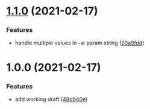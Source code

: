 # [1.1.0](https://github.com/antongolub/npm-upgrade-monorepo/compare/v1.0.0...v1.1.0) (2021-02-17)


### Features

* handle multiple values in -w param string ([20a9fdd](https://github.com/antongolub/npm-upgrade-monorepo/commit/20a9fdd551f8f7bdbc820eb9ca1b8d0601bf00f8))

# 1.0.0 (2021-02-17)


### Features

* add working draft ([48db40e](https://github.com/antongolub/npm-upgrade-monorepo/commit/48db40efc7228d2d319a1fb5960848377f965a56))
